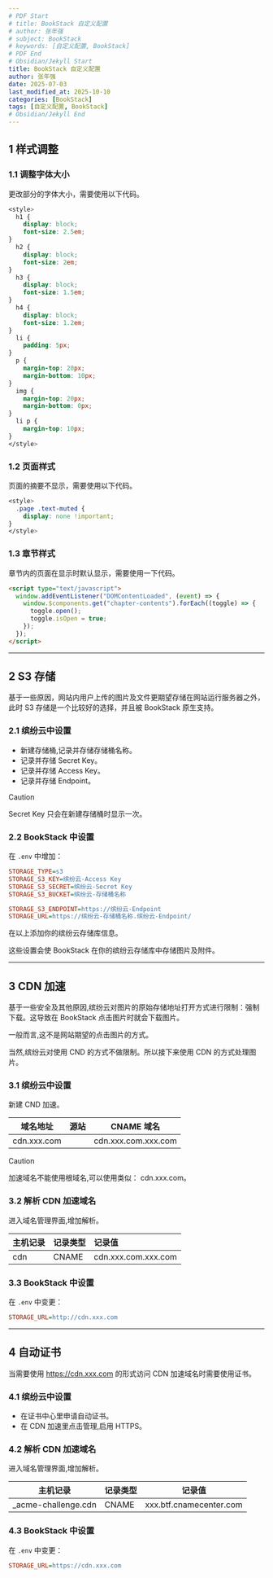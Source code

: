 ```yaml
---
# PDF Start
# title: BookStack 自定义配置
# author: 张年强
# subject: BookStack
# keywords: [自定义配置, BookStack]
# PDF End
# Obsidian/Jekyll Start
title: BookStack 自定义配置
author: 张年强
date: 2025-07-03
last_modified_at: 2025-10-10
categories: [BookStack]
tags: [自定义配置, BookStack]
# Obsidian/Jekyll End
---
```


## 1 样式调整

### 1.1 调整字体大小

更改部分的字体大小，需要使用以下代码。

```css
<style>
  h1 {
    display: block;
    font-size: 2.5em;
}
  h2 {
    display: block;
    font-size: 2em;
}
  h3 {
    display: block;
    font-size: 1.5em;
}
  h4 {
    display: block;
    font-size: 1.2em;
}
  li {
    padding: 5px;
}
  p {
    margin-top: 20px;
    margin-bottom: 10px;
}
  img {
    margin-top: 20px;
    margin-bottom: 0px;
}
  li p {
    margin-top: 10px;
}
</style>
```

### 1.2 页面样式

页面的摘要不显示，需要使用以下代码。

```css
<style>
  .page .text-muted {
    display: none !important;
}
</style>
```

### 1.3 章节样式

章节内的页面在显示时默认显示，需要使用一下代码。

```html
<script type="text/javascript">
  window.addEventListener("DOMContentLoaded", (event) => {
    window.$components.get("chapter-contents").forEach((toggle) => {
      toggle.open();
      toggle.isOpen = true;
    });
  });
</script>
```

---

## 2 S3 存储

基于一些原因，网站内用户上传的图片及文件更期望存储在网站运行服务器之外，此时 S3 存储是一个比较好的选择，并且被 BookStack 原生支持。

### 2.1 缤纷云中设置

- 新建存储桶,记录并存储存储桶名称。
- 记录并存储 Secret Key。
- 记录并存储 Access Key。
- 记录并存储 Endpoint。

> [!CAUTION]
>
> Secret Key 只会在新建存储桶时显示一次。

### 2.2 BookStack 中设置

在 `.env` 中增加：

```ini
STORAGE_TYPE=s3
STORAGE_S3_KEY=缤纷云-Access Key
STORAGE_S3_SECRET=缤纷云-Secret Key
STORAGE_S3_BUCKET=缤纷云-存储桶名称

STORAGE_S3_ENDPOINT=https://缤纷云-Endpoint
STORAGE_URL=https://缤纷云-存储桶名称.缤纷云-Endpoint/
```

在以上添加你的缤纷云存储库信息。

这些设置会使 BookStack 在你的缤纷云存储库中存储图片及附件。

---

## 3 CDN 加速

基于一些安全及其他原因,缤纷云对图片的原始存储地址打开方式进行限制：强制下载。这导致在 BookStack 点击图片时就会下载图片。

一般而言,这不是网站期望的点击图片的方式。

当然,缤纷云对使用 CND 的方式不做限制。所以接下来使用 CDN 的方式处理图片。

### 3.1 缤纷云中设置

新建 CND 加速。

| 域名地址    | 源站 | CNAME 域名          |
| ----------- | ---- | ------------------- |
| cdn.xxx.com |      | cdn.xxx.com.xxx.com |

> [!CAUTION]
>
> 加速域名不能使用根域名,可以使用类似： cdn.xxx.com。

### 3.2 解析 CDN 加速域名

进入域名管理界面,增加解析。

| 主机记录 | 记录类型 | 记录值              |
| :------- | :------- | :------------------ |
| cdn      | CNAME    | cdn.xxx.com.xxx.com |

### 3.3 BookStack 中设置

在 `.env` 中变更：

```ini
STORAGE_URL=http://cdn.xxx.com
```

---

## 4 自动证书

当需要使用 <https://cdn.xxx.com> 的形式访问 CDN 加速域名时需要使用证书。

### 4.1 缤纷云中设置

- 在证书中心里申请自动证书。
- 在 CDN 加速里点击管理,启用 HTTPS。

### 4.2 解析 CDN 加速域名

进入域名管理界面,增加解析。

| 主机记录             | 记录类型 | 记录值                  |
| -------------------- | -------- | ----------------------- |
| \_acme-challenge.cdn | CNAME    | xxx.btf.cnamecenter.com |

### 4.3 BookStack 中设置

在 `.env` 中变更：

```ini
STORAGE_URL=https://cdn.xxx.com
```
